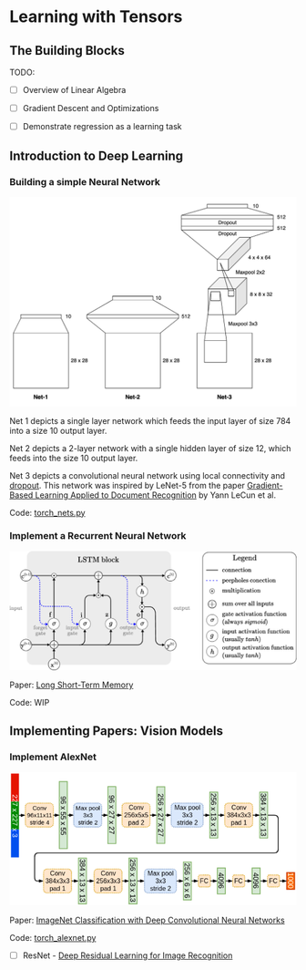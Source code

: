 # Learning with Tensors

## The Building Blocks

TODO:

- [ ] Overview of Linear Algebra

- [ ] Gradient Descent and Optimizations

- [ ] Demonstrate regression as a learning task

## Introduction to Deep Learning

### Building a simple Neural Network

![Mnist Network Architectures](img/mnist_nets.png)

Net 1 depicts a single layer network which feeds the input layer of size 784 into a size 10 output layer.

Net 2 depicts a 2-layer network with a single hidden layer of size 12, which feeds into the size 10 output layer.

Net 3 depicts a convolutional neural network using local connectivity and [dropout](https://www.cs.toronto.edu/~rsalakhu/papers/srivastava14a.pdf). This network was inspired by LeNet-5 from the paper [Gradient-Based Learning Applied to Document Recognition](http://vision.stanford.edu/cs598_spring07/papers/Lecun98.pdf) by Yann LeCun et al.

Code: [torch_nets.py](mnist/torch_nets.py)

### Implement a Recurrent Neural Network

![LSTM Architectures](img/lstm_block.png)

Paper: [Long Short-Term Memory](https://deeplearning.cs.cmu.edu/F23/document/readings/LSTM.pdf)

Code: WIP

## Implementing Papers: Vision Models

### Implement AlexNet 

![AlexNet Network Architectures](img/alexnet_architecture.png)

Paper: [ImageNet Classification with Deep Convolutional Neural Networks](https://proceedings.neurips.cc/paper_files/paper/2012/file/c399862d3b9d6b76c8436e924a68c45b-Paper.pdf)

Code: [torch_alexnet.py](alexnet/torch_alexnet.py)

- [ ] ResNet - [Deep Residual Learning for Image Recognition](https://arxiv.org/abs/1512.03385)
